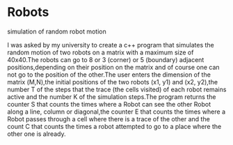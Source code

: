 # Robots
simulation of random robot motion

I was asked by my university to create a c++ program that simulates the random motion of two robots on a matrix with a maximum size of 
40x40.The robots can go to 8 or 3 (corner) or 5 (boundary) adjacent positions,depending on their position on the matrix and of course one
can not go to the position of the other.The user enters the dimension of the matrix (Μ,Ν),the initial positions of the two robots (x1, y1)
and (x2, y2),the number T of the steps that the trace (the cells visited) of each robot remains active and the number K of the simulation
steps.The program returns the counter S that counts the times where a Robot can see the other Robot along a line, column or diagonal,the 
counter E that counts the times where a Robot passes through a cell where there is a trace of the other and the count C that counts the 
times a robot attempted to go to a place where the other one is already.
